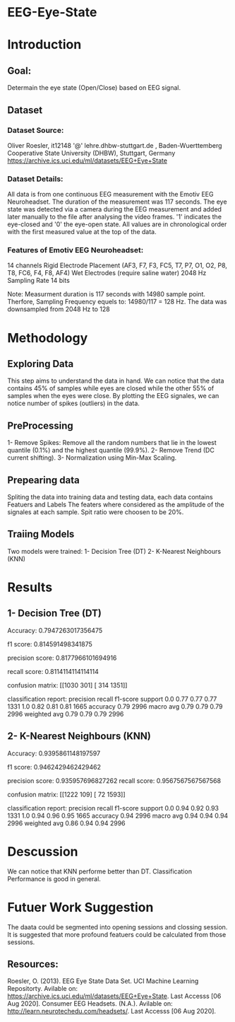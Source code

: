 # EEG-Eye-State

# Introduction
## Goal: 
Determain the eye state (Open/Close) based on EEG signal.

## Dataset
### Dataset Source:
Oliver Roesler, it12148 '@' lehre.dhbw-stuttgart.de , Baden-Wuerttemberg Cooperative State University (DHBW), Stuttgart, Germany
https://archive.ics.uci.edu/ml/datasets/EEG+Eye+State

### Dataset Details:
All data is from one continuous EEG measurement with the Emotiv EEG Neuroheadset. The duration of the measurement was 117 seconds. The eye state was detected via a camera during the EEG measurement and added later manually to the file after analysing the video frames. '1' indicates the eye-closed and '0' the eye-open state. All values are in chronological order with the first measured value at the top of the data.

### Features of Emotiv EEG Neuroheadset:
14 channels
Rigid Electrode Placement (AF3, F7, F3, FC5, T7, P7, O1, O2, P8, T8, FC6, F4, F8, AF4)
Wet Electrodes (require saline water)
2048 Hz Sampling Rate
14 bits

Note: Measurment duration is 117 seconds with 14980 sample point. Therfore, Sampling Frequency equels to: 14980/117 = 128 Hz.
The data was downsampled from 2048 Hz to 128

# Methodology

## Exploring Data
This step aims to understand the data in hand.
We can notice that the data contains 45% of samples while eyes are closed while the other 55% of samples when the eyes were close.
By plotting the EEG signales, we can notice number of spikes (outliers) in the data.

## PreProcessing
1- Remove Spikes: Remove all the random numbers that lie in the lowest quantile (0.1%) and the highest quantile (99.9%).
2- Remove Trend (DC current shifting).
3- Normalization using Min-Max Scaling.

## Prepearing data
Spliting the data into training data and testing data, each data contains Featuers and Labels
The featers where considered as the amplitude of the signales at each sample.
Spit ratio were choosen to be 20%.

## Traiing Models
Two models were trained:
1- Decision Tree (DT)
2- K-Nearest Neighbours (KNN)

# Results
## 1- Decision Tree (DT)
Accuracy:         0.7947263017356475

f1        score:  0.814591498341875
            
precision score:  0.8177966101694916

recall    score:  0.8114114114114114

confusion matrix: [[1030  301]
                   [ 314 1351]]

classification report:               precision    recall  f1-score   support
         0.0                            0.77      0.77      0.77      1331
         1.0                            0.82      0.81      0.81      1665
    accuracy                                                0.79      2996
   macro avg                            0.79      0.79      0.79      2996
weighted avg                            0.79      0.79      0.79      2996

## 2- K-Nearest Neighbours (KNN)
Accuracy:         0.9395861148197597

f1        score:  0.9462429462429462

precision score:  0.935957696827262
recall    score:  0.9567567567567568


confusion matrix: [[1222  109]
                   [ 72 1593]]

classification report:               precision    recall  f1-score   support
         0.0                            0.94      0.92      0.93      1331
         1.0                            0.94      0.96      0.95      1665
    accuracy                                                0.94      2996
   macro avg                            0.94      0.94      0.94      2996
weighted avg                            0.86      0.94      0.94      2996

# Descussion
We can notice that KNN performe better than DT.
Classification Performance is good in general.

# Futuer Work Suggestion
The daata could be segmented into opening sessions and clossing session.
It is suggested that more profound featuers could be calculated from those sessions.

## Resources:
Roesler, O. (2013). EEG Eye State Data Set. UCI Machine Learning Repositorty. Avilable on: https://archive.ics.uci.edu/ml/datasets/EEG+Eye+State. Last Accesss [06 Aug 2020].
Consumer EEG Headsets. (N.A.). Avilable on: http://learn.neurotechedu.com/headsets/. Last Accesss [06 Aug 2020].
